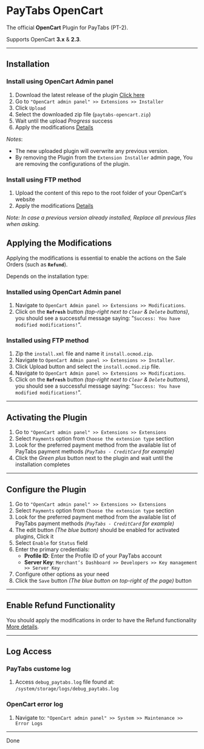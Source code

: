# PayTabs OpenCart

The official **OpenCart** Plugin for PayTabs (PT-2).

Supports OpenCart **3.x** & **2.3**.

- - -

## Installation

### Install using OpenCart Admin panel

1. Download the latest release of the plugin [Click here](<https://github.com/paytabscom/paytabs-opencart/releases/download/latest/paytabs-opencart.ocmod.zip>)
2. Go to `"OpenCart admin panel" >> Extensions >> Installer`
3. Click `Upload`
4. Select the downloaded zip file (`paytabs-opencart.zip`)
5. Wait until the upload *Progress* success
6. Apply the modifications [Details](#applying-the-modifications)

*Notes*:
- The new uploaded plugin will overwrite any previous version.
- By removing the Plugin from the `Extension Installer` admin page, You are removing the configurations of the plugin.

### Install using FTP method

1. Upload the content of this repo to the root folder of your OpenCart's website
2. Apply the modifications [Details](#applying-the-modifications)

*Note: In case a previous version already installed, Replace all previous files when asking.*

## Applying the Modifications

Applying the modifications is essential to enable the actions on the Sale Orders (such as **`Refund`**).

Depends on the installation type:

### Installed using OpenCart Admin panel

1. Navigate to `OpenCart Admin panel >> Extensions >> Modifications`.
2. Click on the **`Refresh`** button *(top-right next to `Clear` & `Delete` buttons)*, you should see a successful message saying: "`Success: You have modified modifications!`".

### Installed using FTP method

1. Zip the `install.xml` file and name it `install.ocmod.zip`.
2. Navigate to `OpenCart Admin panel >> Extensions >> Installer`.
3. Click Upload button and select the `install.ocmod.zip` file.
4. Navigate to `OpenCart Admin panel >> Extensions >> Modifications`.
5. Click on the **`Refresh`** button *(top-right next to `Clear` & `Delete` buttons)*, you should see a successful message saying: "`Success: You have modified modifications!`".

- - -

## Activating the Plugin

1. Go to `"OpenCart admin panel" >> Extensions >> Extensions`
2. Select `Payments` option from `Choose the extension type` section
3. Look for the preferred payment method from the available list of PayTabs payment methods *(`PayTabs - CreditCard` for example)*
4. Click the *Green plus* button next to the plugin and wait until the installation completes

- - -

## Configure the Plugin

1. Go to `"OpenCart admin panel" >> Extensions >> Extensions`
2. Select `Payments` option from `Choose the extension type` section
3. Look for the preferred payment method from the available list of PayTabs payment methods *(`PayTabs - CreditCard` for example)*
4. The edit button *(The blue button)* should be enabled for activated plugins, Click it
5. Select `Enable` for `Status` field
6. Enter the primary credentials:
   - **Profile ID**: Enter the Profile ID of your PayTabs account
   - **Server Key**: `Merchant’s Dashboard >> Developers >> Key management >> Server Key`
7. Configure other options as your need
8. Click the `Save` button *(The blue button on top-right of the page)* button

- - -

## Enable Refund Functionality

You should apply the modifications in order to have the Refund functionality [More details](#applying-the-modifications).

- - -

## Log Access

### PayTabs custome log

1. Access `debug_paytabs.log` file found at: `/system/storage/logs/debug_paytabs.log`

### OpenCart error log

1. Navigate to: `"OpenCart admin panel" >> System >> Maintenance >> Error Logs`

- - -

Done
